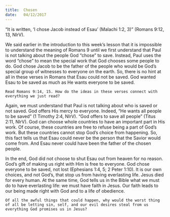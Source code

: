 ```yaml
---
title:  Chosen
date:   04/12/2017
---
```


“It is written, ‘I chose Jacob instead of Esau’ (Malachi 1:2, 3)” (Romans 9:12, 13, NIrV).

We said earlier in the introduction to this week’s lesson that it is impossible to understand the meaning of Romans 9 until we first understand that Paul is not talking about the people God “chose” to save. Instead, Paul uses the word “chose” to mean the special work that God chooses some people to do. God chose Jacob to be the father of the people who would be God’s special group of witnesses to everyone on the earth. So, there is no hint at all in these verses in Romans that Esau could not be saved. God wanted Esau to be saved as much as He wants everyone to be saved.

`Read Romans 9:14, 15. How do the ideas in these verses connect with everything we just read?`

Again, we must understand that Paul is not talking about who is saved or not saved. God offers His mercy to everyone. Indeed, “He wants all people to be saved”  (1 Timothy 2:4, NIrV). “God offers to save all people” (Titus 2:11, NIrV). God can choose whole countries to have an important part in His work. Of course, these countries are free to refuse being a part of God’s work. But these countries cannot stop God’s choice from happening. So, this fact tells us that Esau could never be the person that the Savior would come from. And Esau never could have been the father of the chosen people.

In the end, God did not choose to shut Esau out from heaven for no reason. God’s gift of making us right with Him is free to everyone. God chose everyone to be saved, not lost (Ephesians 1:4, 5; 2 Peter 1:10). It is our own choices, and not God’s, that stop us from having everlasting life. Jesus died for every human. At the same time, God tells us in the Bible what we must do to have everlasting life: we must have faith in Jesus. Our faith leads to our being made right with God and to a life of obedience.

`Of all the awful things that could happen, why would the worst thing of all be letting sin, self, and our evil desires steal from us everything God promises us in Jesus?`
